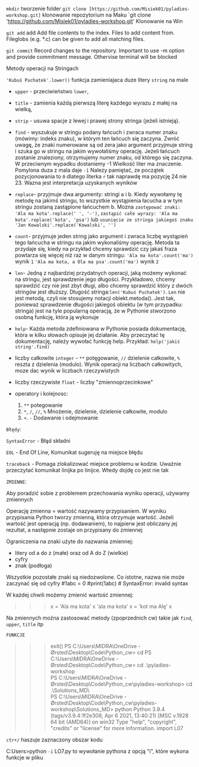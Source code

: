 `mkdir` tworzenie folder
`git clone [https://github.com/Misiek01/pyladies-workshop.git]` klonowanie repozytorium na Maku
`git clone 'https://github.com/Misiek01/pyladies-workshop.git' Klonowanie na Win

`git add` add Add file contents to the index. Files to add content from. Fileglobs (e.g. *.c) can be given to add all matching files. 

`git commit` Record changes to the repository. Important to use -m option and provide commitment message. Othervise terminal will be blocked

Metody operacji na Stringach 

`'Kubuś Puchatek'.lower()` funkcja zamieniajaca duze litery `string` na male
* `upper` - przeciwieństwo `lower`,
* `title` - zamienia każdą pierwszą literę każdego wyrazu z małej na
wielką,
* `strip` - usuwa spacje z lewej i prawej strony stringa (jeżeli
istnieją).
* `find` - wyszukuje w stringu podany łańcuch i zwraca numer znaku
(mówimy: indeks znaku), w którym ten łańcuch się zaczyna.  Zwróć uwagę,
że znaki numerowane są od zera
jako argument przyjmuje string i szuka go w stringu na jakim wywołaliśmy operację. Jeżeli łańcuch zostanie znaleziony, otrzymujemy numer znaku, od którego się zaczyna. W przeciwnym wypadku dostaniemy -1
Wielkość liter ma znaczenie. Pomylona duza z mala daje `-1`
Nalezy pamiętać, ze początek pozycjonowania to `0` dlatego literka `r` tak naprawdę ma pozycję 24 nie 23. Wazna jest interpretacja uzyskanych wyników 

* `replace`- przyjmuje dwa argumenty: stringi a i b. Kiedy wywołamy tę metodę na jakimś stringu, to wszystkie wystąpienia łacucha a w tym stringu zostaną zastąpione łańcuchem b.
Mozna `zastępować znaki: 'Ala ma kota'.replace(' ', '-')`, `zastąpić całe wyrazy: 'Ala ma kota'.replace('kota', 'psa')` lub `usunięcie ze stringa jakiegoś znaku 'Jan Kowalski'.replace('Kowalski', '')`

* `count`- przyjmuje jeden string jako argument i zwraca liczbę wystąpień tego łańcucha w stringu na jakim wykonaliśmy operację.
Metoda ta przydaje się, kiedy na przykład chcemy sprawdzić czy jakaś fraza powtarza się więcej niż raz w danym stringu:
`'Ala ma kota'.count('ma')` wynik `1`
`'Ala ma kota, a Ola ma psa'.count('ma')` wynik `2`

* `len`- Jedną z najbardziej przydatnych operacji, jaką możemy wykonać na stringu, jest sprawdzenie jego długości. Przykładowo, chcemy sprawdzić czy nie jest zbyt długi, albo chcemy sprawdzić który z dwóch stringów jest dłuższy. Długość stringa:`len('Kubuś Puchatek')`. `Len` nie jest metodą, czyli nie stosujemy notacji obiekt.metoda(). Jest tak, ponieważ sprawdzenie długości jakiegoś obiektu (w tym przypadku: stringa) jest na tyle popularną operacją, że w Pythonie stworzono osobną funkcję, która ją wykonuje

* `help`- Każda metoda zdefiniowana w Pythonie posiada dokumentację, która w kilku słowach opisuje jej działanie. Aby przeczytać tę dokumentację, należy wywołać funkcję help. Przykład: `help('jakiś string'.find)`

* liczby całkowite `integer` - `**` potęgowanie, `//` dzielenie całkowite, `%` reszta z dzielenia (modulo). Wynik operacji na liczbach całkowitych, moze dac wynik w liczbach rzeczywistych

* liczby rzeczywiste `float` - liczby "zmiennoprzecinkowe"

* operatory i kolejnosc: 
    1. `**` potegowanie 
    2. `*`, `/`, `//`, `%`	Mnożenie, dzielenie, dzielenie całkowite, modulo
    3. `+`. `-` Dodawanie i odejmowanie

`Błędy`:

`SyntaxError`   - Błąd składni 

`EOL`           - End Of Line, Komunikat sugeruję na miejsce błędu

`traceback`     - Pomaga zlokalizować miejsce problemu w kodzie. Uważnie przeczytać komunikat linijka po linijce. Wtedy dojdę co jest nie tak


`ZMIENNE`:

Aby poradzić sobie z problemem przechowania wyniku operacji, używamy zmiennych

Operację zmienna = wartość nazywamy przypisaniem. W wyniku przypisania Python tworzy zmienną, która otrzymuje wartość. Jeżeli wartość jest operacją (np. dodawaniem), to najpierw jest obliczany jej rezultat, a następnie zostaje on przypisany do zmiennej

Ograniczenia na znaki użyte do nazwania zmiennej:

*   litery od a do z (małe) oraz od A do Z (wielkie)
*   cyfry
*   znak (podłoga)

Wszystkie pozostałe znaki są niedozwolone. Co istotne, nazwa nie może zaczynać się od cyfry
#1abc = 0
#print(1abc) # SyntaxError: invalid syntax

W każdej chwili możemy zmienić wartość zmiennej:

>>> x = 'Ala ma kota'
>>> x
'ala ma kota'
>>> x = 'kot ma Alę'
>>> x

Na zmiennych można zastosować metody (zpoprzednich cw) takie jak `find`, `upper`, `title` itp

`FUNKCJE`

>>> exit()
PS C:\Users\MIDRA\OneDrive - Ørsted\Desktop\Code\Python_cw> cd 
PS C:\Users\MIDRA\OneDrive - Ørsted\Desktop\Code\Python_cw> cd .\pyladies-workshop\
PS C:\Users\MIDRA\OneDrive - Ørsted\Desktop\Code\Python_cw\pyladies-workshop> cd .\Solutions_MD\     
PS C:\Users\MIDRA\OneDrive - Ørsted\Desktop\Code\Python_cw\pyladies-workshop\Solutions_MD> python
Python 3.9.4 (tags/v3.9.4:1f2e308, Apr  6 2021, 13:40:21) [MSC v.1928 64 bit (AMD64)] on win32
Type "help", "copyright", "credits" or "license" for more information.
>>> import L07


`ctr+/` haszuje zaznaczony obszar kodu 

C:Users>python `-i` LO7.py
to wywołanie pythona z opcją "i", które wykona funkcje w pliku